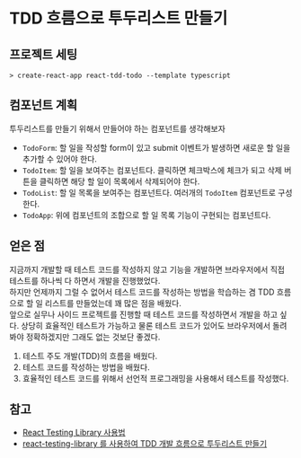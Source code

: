 # TDD 흐름으로 투두리스트 만들기

## 프로젝트 세팅

```shell
> create-react-app react-tdd-todo --template typescript
```

## 컴포넌트 계획

투두리스트를 만들기 위해서 만들어야 하는 컴포넌트를 생각해보자

- `TodoForm`: 할 일을 작성할 form이 있고 submit 이벤트가 발생하면 새로운 할 일을 추가할 수 있어야 한다.
- `TodoItem`: 할 일을 보여주는 컴포넌트다. 클릭하면 체크박스에 체크가 되고 삭제 버튼을 클릭하면 해당 할 일이 목록에서 삭제되어야 한다.
- `TodoList`: 할 일 목록을 보여주는 컴포넌트다. 여러개의 `TodoItem` 컴포넌트로 구성한다.
- `TodoApp`: 위에 컴포넌트의 조합으로 할 일 목록 기능이 구현되는 컴포넌트다.

## 얻은 점

지금까지 개발할 때 테스트 코드를 작성하지 않고 기능을 개발하면 브라우저에서 직접 테스트를 하나씩 다 하면서 개발을 진행했었다.  
하지만 언제까지 그럴 수 없어서 테스트 코드를 작성하는 방법을 학습하는 겸 TDD 흐름으로 할 일 리스트를 만들었는데 꽤 많은 점을 배웠다.  
앞으로 실무나 사이드 프로젝트를 진행할 때 테스트 코드를 작성하면서 개발을 하고 싶다. 상당히 효율적인 테스트가 가능하고 물론 테스트 코드가 있어도 브라우저에서 돌려봐야 정확하겠지만 그래도 없는 것보단 좋겠다.

1. 테스트 주도 개발(TDD)의 흐름을 배웠다.
2. 테스트 코드를 작성하는 방법을 배웠다.
3. 효율적인 테스트 코드를 위해서 선언적 프로그래밍을 사용해서 테스트를 작성했다.

## 참고

- [React Testing Library 사용법](https://www.daleseo.com/react-testing-library/)
- [react-testing-library 를 사용하여 TDD 개발 흐름으로 투두리스트 만들기](https://velog.io/@velopert/tdd-with-react-testing-library)
